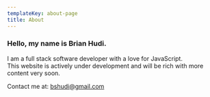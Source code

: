 ```yaml
---
templateKey: about-page
title: About
---
```

### Hello, my name is Brian Hudi.

I am a full stack software developer with a love for JavaScript.\
This website is actively under development and will be rich with more content very soon.

Contact me at: bshudi@gmail.com
